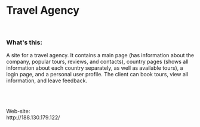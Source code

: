 # Travel Agency

</br> 
  
### What's this:
A site for a travel agency. It contains a main page (has information about the company, popular tours, reviews, and contacts), country pages (shows all information about each country separately, as well as available tours), a login page, and a personal user profile. The client can book tours, view all information, and leave feedback.
  
</br>

</br>
</br>
Web-site:
</br>
http://188.130.179.122/

 
